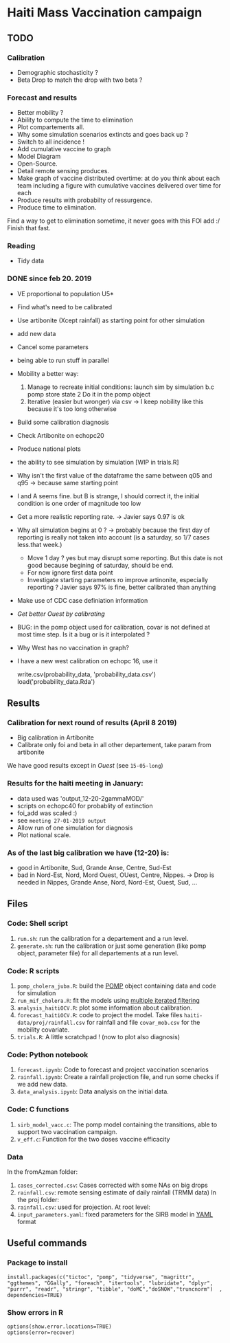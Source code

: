 # Haiti Mass Vaccination campaign


## TODO

### Calibration

  - Demographic stochasticity ?
  - Beta Drop to match the drop with two beta ?
  
### Forecast and results

  - Better mobility ?
  - Ability to compute the time to elimination
  - Plot compartements all.
  - Why some simulation scenarios extincts and goes back up ? 
  - Switch to all incidence !
  - Add cumulative vaccine to graph
  - Model Diagram
  - Open-Source.
  - Detail remote sensing produces.
  - Make graph of vaccine distributed overtime: at do you think about each team including a figure with cumulative vaccines delivered over time for each 
  - Produce results with probabilty of ressurgence.
  - Produce time to elimination.




Find a way to get to elimination sometime, it never goes with this FOI add :/
Finish that fast.
  
### Reading

  - Tidy data

### DONE since feb 20. 2019

  - VE proportional to population U5*
  - Find what's need to be calibrated
  - Use artibonite (Xcept rainfall) as starting point for other simulation
  - add new data
  - Cancel some parameters
  - being able to run stuff in parallel
  - Mobility a better way:
    1. Manage to recreate initial conditions: launch sim by simulation b.c pomp store state
    2 Do it in the pomp object
    3. Iterative (easier but wronger) via csv
      -> I keep nobility like this because it's too long otherwise
  - Build some calibration diagnosis
  - Check Artibonite on echopc20
  - Produce national plots
  - the ability to see simulation by simulation [WIP in trials.R]
  - Why isn't the first value of the dataframe the same between q05 and q95 -> because same starting point
  - I and A seems fine. but B is strange, I should correct it, the initial condition is one order of magnitude too low
  - Get a more realistic reporting rate. -> Javier says 0.97 is ok
  - Why all simulation begins at 0 ?
    -> probably because the first day of reporting is really not taken into account (is a saturday, so 1/7 cases less.that week.)
      - Move 1 day ? yes but may disrupt some reporting. But this date is not good because begining of saturday, should be end.
      - For now ignore first data point
    - Investigate starting parameters ro improve artinonite, especially reporting ? Javier says 97% is fine, better calibrated than anything
  - Make use of CDC case definiation information
  - *Get better Ouest by calibrating*
  - BUG: in the pomp object used for calibration, covar is not defined at most time step. Is it a bug or is it interpolated ?
  - Why West has no vaccination in graph?
  - I have a new west calibration on echopc 16, use it





    write.csv(probability_data, 'probability_data.csv')
    load('probability_data.Rda')

## Results

### Calibration for next round of results (April 8 2019)
    
  - Big calibration in Artibonite
  - Calibrate only foi and beta in all other departement, take param from artibonite
    
We have good results except in *Ouest* (see `15-05-long`)

### Results for the haiti meeting in January:
    
  - data used was 'output_12-20-2gammaMOD/'
  - scripts on echopc40 for probablity of extinction
  - foi_add was scaled :)
  - see `meeting 27-01-2019 output`
  - Allow run of one simulation for diagnosis
  - Plot national scale.


### As of the last big calibration we have (12-20) is:

  - good in Artibonite, Sud, Grande Anse, Centre, Sud-Est
  - bad in Nord-Est, Nord, Mord Ouest, OUest, Centre, Nippes.
        -> Drop is needed in Nippes, Grande Anse, Nord, Nord-Est, Ouest, Sud, ...

## Files

### Code: Shell script

1. `run.sh`: run the calibration for a departement and a run level.
1. `generate.sh`: run the calibration or just some generation (like pomp object, parameter file) for all departements at a run level.


### Code: R scripts

1. `pomp_cholera_juba.R`: build the [POMP](https://kingaa.github.io/pomp/) object containing data and code for simulation
2. `run_mif_cholera.R`: fit the models using [multiple iterated filtering](http://www.pnas.org/content/112/3/719)
3. `analysis_haitiOCV.R`: plot some information about calibration.
5. `forecast_haitiOCV.R`: code to project the model. Take files `haiti-data/proj/rainfall.csv` for rainfall and file `covar_mob.csv` for the mobility covariate.
4. `trials.R`: A little scratchpad ! (now to plot also diagnosis)


### Code: Python notebook

1. `forecast.ipynb`: Code to forecast and project vaccination scenarios
2. `rainfall.ipynb`: Create a rainfall projection file, and run some checks if we add new data.
3. `data_analysis.ipynb`: Data analysis on the initial data.


### Code: C functions

1. `sirb_model_vacc.c`: The pomp model containing the transitions, able to support two vaccination campaign.
2. `v_eff.c`: Function for the two doses vaccine efficacity

### Data

In the fromAzman folder:
1. `cases_corrected.csv`: Cases corrected with some NAs on big drops
2. `rainfall.csv`: remote sensing estimate of daily rainfall (TRMM data)
In the proj folder:
1. `rainfall.csv`: used for projection.
At root level:
3. `input_parameters.yaml`: fixed parameters for the SIRB model in [YAML](http://yaml.org/) format


## Useful commands

### Package to install

    install.packages(c("tictoc", "pomp", "tidyverse", "magrittr", "ggthemes", "GGally", "foreach", "itertools", "lubridate", "dplyr", "purrr", "readr", "stringr", "tibble", "doMC","doSNOW","truncnorm")  , dependencies=TRUE)
 
### Show errors in R
    
    options(show.error.locations=TRUE)
    options(error=recover)

